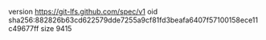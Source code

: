 version https://git-lfs.github.com/spec/v1
oid sha256:882826b63cd622579dde7255a9cf81fd3beafa6407f57100158ece11c49677ff
size 9415
